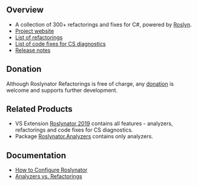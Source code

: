 ## Overview

* A collection of 300+ refactorings and fixes for C#, powered by [Roslyn](https://github.com/dotnet/roslyn).
* [Project website](https://github.com/dotnet/roslynator)
* [List of refactorings](https://josefpihrt.github.io/docs/roslynator/refactorings)
* [List of code fixes for CS diagnostics](https://josefpihrt.github.io/docs/roslynator/fixes)
* [Release notes](https://github.com/dotnet/roslynator/blob/main/ChangeLog.md)

## Donation

Although Roslynator Refactorings is free of charge, any [donation](https://www.paypal.com/cgi-bin/webscr?cmd=_s-xclick&hosted_button_id=BX85UA346VTN6) is welcome and supports further development.

## Related Products

* VS Extension [Roslynator 2019](http://marketplace.visualstudio.com/items?itemName=josefpihrt.Roslynator2019) contains all features - analyzers, refactorings and code fixes for CS diagnostics.
* Package [Roslynator.Analyzers](http://www.nuget.org/packages/Roslynator.Analyzers/) contains only analyzers.

## Documentation

* [How to Configure Roslynator](https://josefpihrt.github.io/docs/roslynator/configuration)
* [Analyzers vs. Refactorings](https://josefpihrt.github.io/docs/roslynator/analyzers-vs-refactorings)
